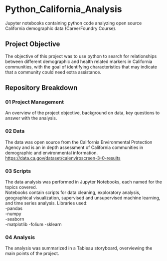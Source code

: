 # Python_California_Analysis
Jupyter notebooks containing python code analyzing open source California demographic data (CareerFoundry Course).

## Project Objective
The objective of this project was to use python to search for relationships between different demographic and health related markers in California communities, with the goal of identifying characteristics that may indicate that a community could need extra assistance.

## Repository Breakdown

### 01 Project Management
 An overview of the project objective, background on data, key questions to answer with the analysis.
 
### 02 Data
The data was open source from the California Environmental Protection Agency and is an in depth assessment of California communities in demographic and environmental information.
https://data.ca.gov/dataset/calenviroscreen-3-0-results


### 03 Scripts 
The data analysis was performed in Jupyter Notebooks, each named for the topics covered.  
Notebooks contain scripts for data cleaning, exploratory analysis, geographical visualization, supervised and unsupervised machine learning, and time series analysis.
Libraries used:  
-pandas  
-numpy  
-seaborn  
-matplotlib
-folium
-sklearn

### 04 Analysis
The analysis was summarized in a Tableau storyboard, overviewing the main points of the project.
